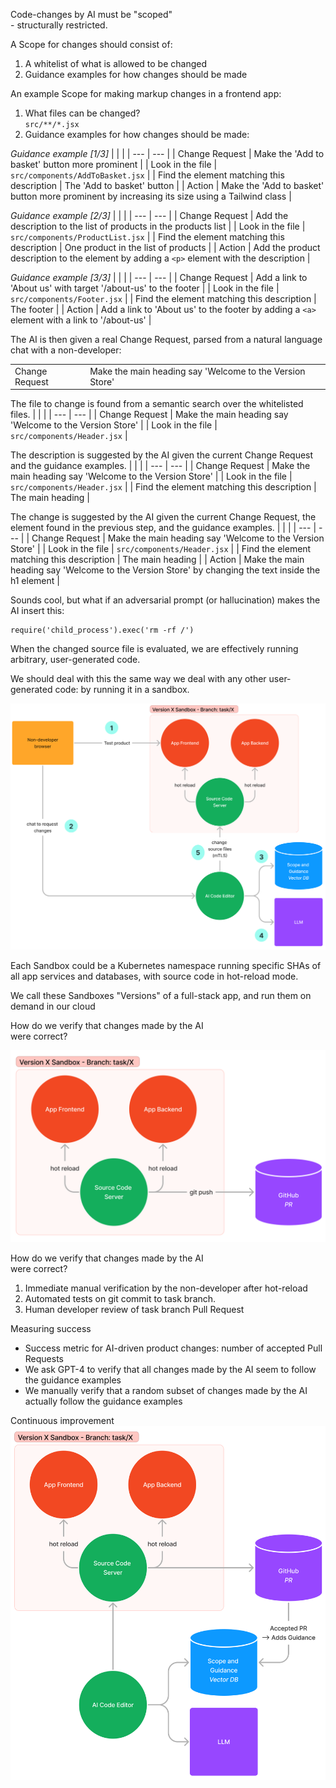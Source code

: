Code-changes by AI must be "scoped"<br> - structurally restricted.



A Scope for changes should consist of:
1. A whitelist of what is allowed to be changed <!-- .element: class="fragment" -->
1. Guidance examples for how changes should be made <!-- .element: class="fragment" -->



An example Scope for making markup changes in a frontend app:

1. What files can be changed? <br>`src/**/*.jsx` <!-- .element: class="fragment" -->
2. Guidance examples for how changes should be made: <!-- .element: class="fragment" -->



*Guidance example [1/3]*
| | |
| --- | --- |
| Change Request | Make the 'Add to basket' button more prominent |
| Look in the file | `src/components/AddToBasket.jsx` |
| Find the element matching this description | The 'Add to basket' button |
| Action | Make the 'Add to basket' button more prominent by increasing its size using a Tailwind class |
<!-- .element: style="font-size: 30px;" -->



*Guidance example [2/3]*
| | |
| --- | --- |
| Change Request | Add the description to the list of products in the products list |
| Look in the file | `src/components/ProductList.jsx` |
| Find the element matching this description | One product in the list of products |
| Action | Add the product description to the element by adding a `<p>` element with the description |
<!-- .element: style="font-size: 30px;" -->



*Guidance example [3/3]*
| | |
| --- | --- |
| Change Request | Add a link to 'About us' with target '/about-us' to the footer |
| Look in the file | `src/components/Footer.jsx` |
| Find the element matching this description | The footer |
| Action | Add a link to 'About us' to the footer by adding a `<a>` element with a link to '/about-us' |
<!-- .element: style="font-size: 30px;" -->



The AI is then given a real Change Request, parsed from a natural language chat with a non-developer:

| | |
| --- | --- |
| Change Request | Make the main heading say 'Welcome to the Version Store' |
<!-- .element: style="font-size: 30px;" -->



The file to change is found from a semantic search over the whitelisted files.
| | |
| --- | --- |
| Change Request | Make the main heading say 'Welcome to the Version Store' |
| Look in the file | `src/components/Header.jsx`<!-- .element: class="fragment" --> | 
<!-- .element: style="font-size: 30px;" -->



The description is suggested by the AI given the current Change Request and the guidance examples.
| | |
| --- | --- |
| Change Request | Make the main heading say 'Welcome to the Version Store' |
| Look in the file | `src/components/Header.jsx` | 
| Find the element matching this description | The main heading<!-- .element: class="fragment" --> |
<!-- .element: style="font-size: 30px;" -->



The change is suggested by the AI given the current Change Request, the element found in the previous step, and the guidance examples.
| | |
| --- | --- |
| Change Request | Make the main heading say 'Welcome to the Version Store' |
| Look in the file | `src/components/Header.jsx` | 
| Find the element matching this description | The main heading |
| Action | Make the main heading say 'Welcome to the Version Store' by changing the text inside the h1 element<!-- .element: class="fragment" --> |
<!-- .element: style="font-size: 30px;" -->



Sounds cool, but what if an adversarial prompt (or hallucination) makes the AI insert this:
```
require('child_process').exec('rm -rf /')
```
<!-- .element: style="text-align: center" -->



When the changed source file is evaluated, we are effectively running arbitrary, user-generated code.

We should deal with this the same way we deal with any other user-generated code: by running it in a sandbox. <!-- .element: class="fragment" -->



![Scoped change Sandbox](/images/just-sandbox.png "Scoped change sandbox")



Each Sandbox could be a Kubernetes namespace running specific SHAs of all app services and databases, with source code in hot-reload mode.

We call these Sandboxes "Versions" of a full-stack app, and run them on demand in our cloud <!-- .element: class="fragment" -->



How do we verify that changes made by the AI<br> were correct?

![Scoped change Sandbox](/images/just-pr.png "Scoped change PR")<!-- .element: class="fragment" -->



How do we verify that changes made by the AI<br> were correct?
1. Immediate manual verification by the non-developer after hot-reload <!-- .element: class="fragment" -->
1. Automated tests on git commit to task branch. <!-- .element: class="fragment" -->
1. Human developer review of task branch Pull Request <!-- .element: class="fragment" -->



Measuring success
* Success metric for AI-driven product changes: number of accepted Pull Requests <!-- .element: class="fragment" -->
* We ask GPT-4 to verify that all changes made by the AI seem to follow the guidance examples <!-- .element: class="fragment" -->
* We manually verify that a random subset of changes made by the AI actually follow the guidance examples <!-- .element: class="fragment" -->



Continuous improvement
![Scoped change Sandbox](/images/pr-guidance.png "Scoped change learning")<!-- .element: class="fragment" style="max-width: 65%;" -->